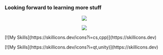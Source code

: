 ### Looking forward to learning more stuff

<!--
**30vam/30vam** is a ✨ _special_ ✨ repository because its `README.md` (this file) appears on your GitHub profile.

Here are some ideas to get you started:

- 🔭 I’m currently working on ...
- 🌱 I’m currently learning ...
- 👯 I’m looking to collaborate on ...
- 🤔 I’m looking for help with ...
- 💬 Ask me about ...
- 📫 How to reach me: ...
- 😄 Pronouns: ...
- ⚡ Fun fact: ...
-->
<!-- Centering Icons -->
<!--<p align="center">
  <a href="https://skillicons.dev">
    <img src="https://skillicons.dev/icons?i=git,kubernetes,docker,c,vim" />
  </a>
</p>-->

<p align="center">
  <a href="https://skillicons.dev">
    <img src="https://skillicons.dev/icons?i=cs,cpp" />
  </a>
</p>

<p align="center">
  <a href="https://skillicons.dev">
    <img src="https://skillicons.dev/icons?i=qt,unity" />
  </a>
</p>

<p>[![My Skills](https://skillicons.dev/icons?i=cs,cpp)](https://skillicons.dev)<!p>
<p>[![My Skills](https://skillicons.dev/icons?i=qt,unity)](https://skillicons.dev)<!p>
